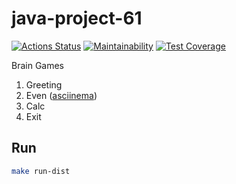 # java-project-61

[![Actions Status](https://github.com/lastchance2737/java-project-61/workflows/hexlet-check/badge.svg)](https://github.com/lastchance2737/java-project-61/actions)
[![Maintainability](https://api.codeclimate.com/v1/badges/0f1704c41d85b58d3382/maintainability)](https://codeclimate.com/github/lastchance2737/java-project-61/maintainability)
[![Test Coverage](https://api.codeclimate.com/v1/badges/0f1704c41d85b58d3382/test_coverage)](https://codeclimate.com/github/lastchance2737/java-project-61/test_coverage)

Brain Games

1. Greeting
2. Even ([asciinema](https://asciinema.org/a/jOIrVAyMhTuTO6I0JHaoKOZ7X))
3. Calc
0. Exit

## Run

```sh
make run-dist
```

